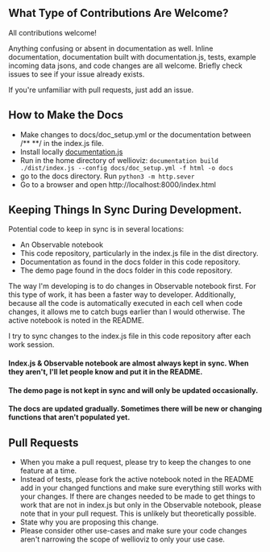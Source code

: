 

## What Type of Contributions Are Welcome?
All contributions welcome! 

Anything confusing or absent in documentation as well. Inline documentation, documentation built with documentation.js, tests, example incoming data jsons, and code changes are all welcome. Briefly check issues to see if your issue already exists.

If you're unfamiliar with pull requests, just add an issue. 

## How to Make the Docs
- Make changes to docs/doc_setup.yml or the documentation between /** **/ in the index.js file.
- Install locally <a href="https://github.com/documentationjs/documentation#documentation">documentation.js</a>
- Run in the home directory of wellioviz: `documentation build ./dist/index.js --config docs/doc_setup.yml -f html -o docs`
- go to the docs directory. Run `python3 -m http.sever`
- Go to a browser and open http://localhost:8000/index.html

## Keeping Things In Sync During Development.
Potential code to keep in sync is in several locations: 
- An Observable notebook
- This code repository, particularly in the index.js file in the dist directory. 
- Documentation as found in the docs folder in this code repository.
- The demo page found in the docs folder in this code repository.

The way I'm developing is to do changes in Observable notebook first. For this type of work, it has been a faster way to developer. Additionally, because all the code is automatically executed in each cell when code changes, it allows me to catch bugs earlier than I would otherwise. The active notebook is noted in the README. 

I try to sync changes to the index.js file in this code repository after each work session. 

#### Index.js & Observable notebook are almost always kept in sync. When they aren't, I'll let people know and put it in the README.
#### The demo page is not kept in sync and will only be updated occasionally. 
#### The docs are updated gradually. Sometimes there will be new or changing functions that aren't populated yet.

## Pull Requests
- When you make a pull request, please try to keep the changes to one feature at a time. 
- Instead of tests, please fork the active notebook noted in the README add in your changed functions and make sure everything still works with your changes. If there are changes needed to be made to get things to work that are not in index.js but only in the Observable notebook, please note that in your pull request. This is unlikely but theoretically possible.
- State why you are proposing this change. 
- Please consider other use-cases and make sure your code changes aren't narrowing the scope of wellioviz to only your use case.
